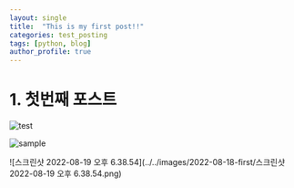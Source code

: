 ```yaml
---
layout: single
title:  "This is my first post!!"
categories: test_posting
tags: [python, blog]
author_profile: true
---
```


# 1. 첫번째 포스트

![test](../../images/2022-08-18-first/test.png)



![sample](../../images/2022-08-18-first/sample.jpeg)



![스크린샷 2022-08-19 오후 6.38.54](../../images/2022-08-18-first/스크린샷 2022-08-19 오후 6.38.54.png)

